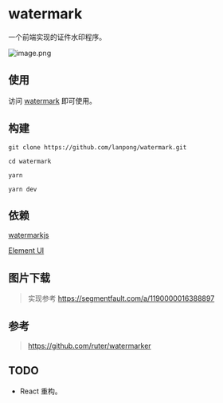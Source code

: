 # watermark

一个前端实现的证件水印程序。

![image.png](https://i.loli.net/2020/08/21/8ryMwgKUCLsSxfE.png)

## 使用

访问 [watermark](https://lanpong.github.io/watermark/) 即可使用。

## 构建

```shell
git clone https://github.com/lanpong/watermark.git

cd watermark

yarn

yarn dev
```

## 依赖

[watermarkjs](http://brianium.github.io/watermarkjs/)

[Element UI](https://element.eleme.io/)

## 图片下载

> 实现参考 https://segmentfault.com/a/1190000016388897

## 参考

> https://github.com/ruter/watermarker

## TODO
- React 重构。
